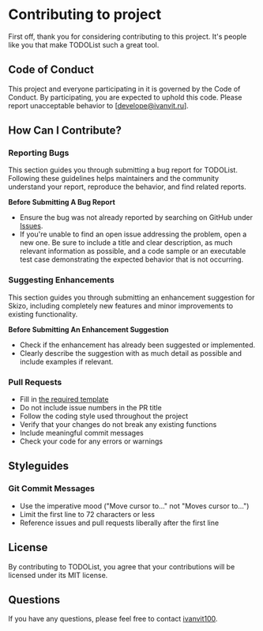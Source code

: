 # Contributing to project

First off, thank you for considering contributing to this project. It's people like you that make TODOList such a great tool.

## Code of Conduct

This project and everyone participating in it is governed by the Code of Conduct. By participating, you are expected to uphold this code. Please report unacceptable behavior to [develope@ivanvit.ru].

## How Can I Contribute?

### Reporting Bugs

This section guides you through submitting a bug report for TODOList. Following these guidelines helps maintainers and the community understand your report, reproduce the behavior, and find related reports.

**Before Submitting A Bug Report**

- Ensure the bug was not already reported by searching on GitHub under [Issues](https://github.com/ivanvit100/TODOList/issues).
- If you're unable to find an open issue addressing the problem, open a new one. Be sure to include a title and clear description, as much relevant information as possible, and a code sample or an executable test case demonstrating the expected behavior that is not occurring.

### Suggesting Enhancements

This section guides you through submitting an enhancement suggestion for Skizo, including completely new features and minor improvements to existing functionality.

**Before Submitting An Enhancement Suggestion**

- Check if the enhancement has already been suggested or implemented.
- Clearly describe the suggestion with as much detail as possible and include examples if relevant.

### Pull Requests

- Fill in [the required template](PULL_REQUEST_TEMPLATE.md)
- Do not include issue numbers in the PR title
- Follow the coding style used throughout the project
- Verify that your changes do not break any existing functions
- Include meaningful commit messages
- Check your code for any errors or warnings

## Styleguides

### Git Commit Messages

- Use the imperative mood ("Move cursor to..." not "Moves cursor to...")
- Limit the first line to 72 characters or less
- Reference issues and pull requests liberally after the first line

## License

By contributing to TODOList, you agree that your contributions will be licensed under its MIT license.

## Questions

If you have any questions, please feel free to contact [ivanvit100](https://github.com/ivanvit100).